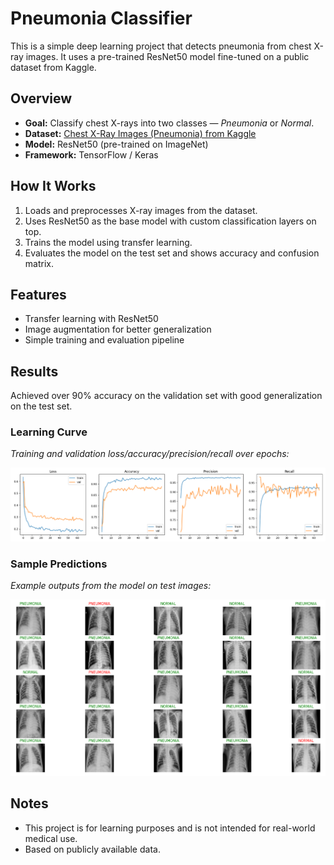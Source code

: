 # Pneumonia Classifier

This is a simple deep learning project that detects pneumonia from chest X-ray images. It uses a pre-trained ResNet50 model fine-tuned on a public dataset from Kaggle.

## Overview

- **Goal:** Classify chest X-rays into two classes — *Pneumonia* or *Normal*.
- **Dataset:** [Chest X-Ray Images (Pneumonia) from Kaggle](https://www.kaggle.com/datasets/paultimothymooney/chest-xray-pneumonia)
- **Model:** ResNet50 (pre-trained on ImageNet)
- **Framework:** TensorFlow / Keras

## How It Works

1. Loads and preprocesses X-ray images from the dataset.
2. Uses ResNet50 as the base model with custom classification layers on top.
3. Trains the model using transfer learning.
4. Evaluates the model on the test set and shows accuracy and confusion matrix.

## Features

- Transfer learning with ResNet50
- Image augmentation for better generalization
- Simple training and evaluation pipeline

## Results

Achieved over 90% accuracy on the validation set with good generalization on the test set.

### Learning Curve

*Training and validation loss/accuracy/precision/recall over epochs:*

![Learning Curve](./assets/learning_curve.png)

### Sample Predictions

*Example outputs from the model on test images:*

![Sample Predictions](./assets/sample_predictions.png)

## Notes

- This project is for learning purposes and is not intended for real-world medical use.
- Based on publicly available data.
